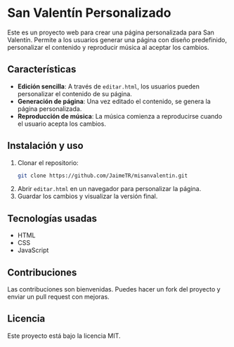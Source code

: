 # San Valentín Personalizado

Este es un proyecto web para crear una página personalizada para San Valentín. Permite a los usuarios generar una página con diseño predefinido, personalizar el contenido y reproducir música al aceptar los cambios.

## Características
- **Edición sencilla**: A través de `editar.html`, los usuarios pueden personalizar el contenido de su página.
- **Generación de página**: Una vez editado el contenido, se genera la página personalizada.
- **Reproducción de música**: La música comienza a reproducirse cuando el usuario acepta los cambios.

## Instalación y uso
1. Clonar el repositorio:
   ```bash
   git clone https://github.com/JaimeTR/misanvalentin.git
   ```
2. Abrir `editar.html` en un navegador para personalizar la página.
3. Guardar los cambios y visualizar la versión final.

## Tecnologías usadas
- HTML
- CSS
- JavaScript

## Contribuciones
Las contribuciones son bienvenidas. Puedes hacer un fork del proyecto y enviar un pull request con mejoras.

## Licencia
Este proyecto está bajo la licencia MIT.
